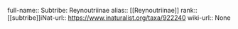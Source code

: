 

full-name:: Subtribe: Reynoutriinae
alias:: [[Reynoutriinae]]
rank:: [[subtribe]]iNat-url:: https://www.inaturalist.org/taxa/922240
wiki-url:: None